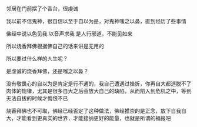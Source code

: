 邻居在门前摆了个香台，很虔诚

我以前不信鬼神，很自信以至于自以为是，对鬼神嗤之以鼻，直到经历了些事情

佛经中说以色见我 以音声求我 是人行邪道，不能见如来

所以烧香拜佛根据佛自己的话来讲是无用的

所以要过什么样的人生呢？

是虔诚的烧香拜佛，还是嗤之以鼻？

没有敬畏心的自以为是肯定是行不通的，我自己遭遇过挫折，你再自大都逃脱不了肉体的规律，尤其是很多自大之后会放大自己的缺陷，从而陷入到危机之中，等到无法自拔的时候才悔恨不已

烧香拜佛也不可取，佛经已经否定了这种做法，佛经推崇的是正念，放下自我自大，才能看到更真实的世界，才能接纳更好的能量，也就是所谓的福报吧